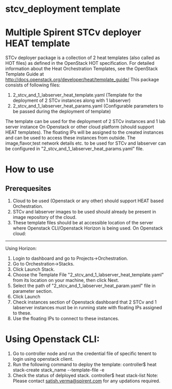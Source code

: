 # stcv_deployment template
Multiple Spirent STCv deployer HEAT template
============================================
STCv deployer package is a collection of 2 heat templates (also called as HOT files) as defined in the OpenStack HOT specification.
For detailed information about the Heat Orchestration Templates, see the OpenStack Template Guide at http://docs.openstack.org/developer/heat/template_guide/
This package consists of following files:
1. 2_stcv_and_1_labserver_heat_template.yaml (Template for the deployment of 2 STCv instances along with 1 labserver)
2. 2_stcv_and_1_labserver_heat_params.yaml (Configurable parameters to be passed during the deployment of template)

The template can be used for the deployment of 2 STCv instances and 1 lab server instance On Openstack or other cloud platform (should support HEAT templates).
The floating IPs will be assigned to the created instances and can be used to access these instances from outside.
The image,flavor,test network details etc. to be used for STCv and labserver can be configured in  "2_stcv_and_1_labserver_heat_params.yaml" file.

How to use
==========
Prerequesites
-------------
1. Cloud to be used (Openstack or any other) should support HEAT based Orchestration.
2. STCv and labserver images to be used should already be present in image repository of the cloud.
3. These template files should be at accessible location of the server where Openstack CLI/Openstack Horizon is being used.
On Openstack cloud:
------------------
Using Horizon:
1. Login to dashboard and go to Projects->Orchestration.
2. Go to Orchestration->Stacks.
3. Click Launch Stack.
4. Choose the Template File "2_stcv_and_1_labserver_heat_template.yaml" from its location on your machine, then click Next.
5. Select the path of "2_stcv_and_1_labserver_heat_param.yaml" file in parameter section.
6. Click Launch 
5. Check instances section of Openstack dashboard that 2 STCv and 1 labserver instances must be in running state with floating IPs assigned to these.
6. Use the floating IPs to connect to these instances.

Using Openstack CLI:
===================
1. Go to controller node and run the credential file of specific tenent to login using openstack client.
2. Run the following command to deploy the template:
   controller$ heat stack-create stack_name --template-file <PathOfHeatTemplateFile> -e <PathOfHeatTemplateParamFile>  
3. Check the status of delployed stack.
   controller$ heat stack-list
Note: Please contact satish.verma@spirent.com for any updations required.
